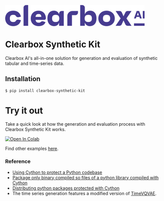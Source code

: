 <!-- [![Documentation Status](https://readthedocs.org/projects/clearbox-synthetic-kit/badge/?version=latest)](https://clearbox-sure.readthedocs.io/en/latest/?badge=latest)
[![PyPI](https://badge.fury.io/py/clearbox-synthetic-kit.svg)](https://badge.fury.io/py/clearbox-synthetic-kit)
[![Downloads](https://pepy.tech/badge/clearbox-synthetic-kit)](https://pepy.tech/project/clearbox-synthetic-kit)
[![GitHub stars](https://img.shields.io/github/stars/Clearbox-AI/clearbox-synthetic-kit?style=social)](https://github.com/Clearbox-AI/clearbox-synthetic-kit) -->

<img src="docs/source/img/cb_purple_logo.png" width="450">

# Clearbox Synthetic Kit

Clearbox AI's all-in-one solution for generation and evaluation of synthetic tabular and time-series data.

## Installation

```shell
$ pip install clearbox-synthetic-kit
```

# Try it out
Take a quick look at how the generation and evaluation process with Clearbox Synthetic Kit works.

[![Open In Colab](https://colab.research.google.com/assets/colab-badge.svg)](https://colab.research.google.com/github/Clearbox-AI/clearbox-synthetic-kit/blob/main/examples/tabular_data_generation.ipynb)

Find other examples [here](https://github.com/Clearbox-AI/clearbox-synthetic-kit/examples).


### Reference
* [Using Cython to protect a Python codebase ](https://bucharjan.cz/blog/using-cython-to-protect-a-python-codebase.html)
* [Package only binary compiled so files of a python library compiled with Cython](https://stackoverflow.com/questions/39499453/package-only-binary-compiled-so-files-of-a-python-library-compiled-with-cython)
* [Distributing python packages protected with Cython](https://medium.com/swlh/distributing-python-packages-protected-with-cython-40fc29d84caf)
* The time series generation features a modified version of [TimeVQVAE](https://github.com/ML4ITS/TimeVQVAE).